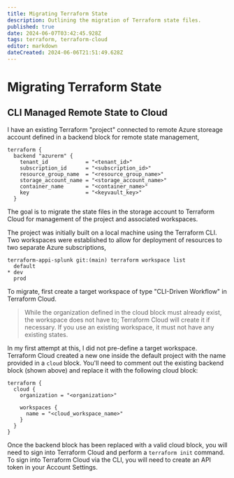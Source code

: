 ```yaml
---
title: Migrating Terraform State
description: Outlining the migration of Terraform state files. 
published: true
date: 2024-06-07T03:42:45.928Z
tags: terraform, terraform-cloud
editor: markdown
dateCreated: 2024-06-06T21:51:49.628Z
---
```


# Migrating Terraform State

## CLI Managed Remote State to Cloud

I have an existing Terraform "project" connected to remote Azure storeage account defined in a backend block for remote state management,

```
terraform {
  backend "azurerm" {
    tenant_id            = "<tenant_id>"
    subscription_id      = "<subscription_id>"
    resource_group_name  = "<resource_group_name>"
    storage_account_name = "<storage_account_name>"
    container_name       = "<container_name>"
    key                  = "<keyvault_key>"
  }
```

The goal is to migrate the state files in the storage account to Terraform Cloud for management of the project and associated workspaces.

The project was initially built on a local machine using the Terraform CLI. Two workspaces were established to allow for deployment of resources to two separate Azure subscriptions,

```
terraform-appi-splunk git:(main) terraform workspace list
  default
* dev
  prod
```

To migrate, first create a target workspace of type "CLI-Driven Workflow" in Terraform Cloud. 

> While the organization defined in the cloud block must already exist, the workspace does not have to; Terraform Cloud will create it if necessary. If you use an existing workspace, it must not have any existing states.

In my first attempt at this, I did not pre-define a target workspace. Terraform Cloud created a new one inside the default project with the name provided in a `cloud` block. You'll need to comment out the existing backend block (shown above) and replace it with the following cloud block:

```
terraform {
  cloud {
    organization = "<organization>"

    workspaces {
      name = "<cloud_workspace_name>"
    }
  }
}
```

Once the backend block has been replaced with a valid cloud block, you will need to sign into Terraform Cloud and perform a `terraform init` command. To sign into Terraform Cloud via the CLI, you will need to create an API token in your Account Settings. 





